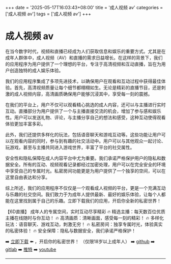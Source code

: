 +++
date = '2025-05-17T16:03:43+08:00'
title = '成人视频 av'
categories = ['成人视频 av']
tags = ['成人视频 av']
+++

# 成人视频 av

在当今数字时代，视频和直播已经成为人们获取信息和娱乐的重要方式。尤其是在成年人群体中，成人视频（AV）和直播的需求日益增长。在这样的背景下，我们的应用程序为用户提供了一个理想的平台，专注于高清视频和互动直播，旨在为用户创造独特的成人娱乐体验。

我们的应用程序集成了多项先进技术，以确保用户在观看和互动过程中获得最佳体验。首先，高清视频质量让每个细节都栩栩如生。无论是精彩的直播节目，还是刺激的成人视频内容，高清画质确保用户能够沉浸其中，享受每一刻的震撼。

在我们的平台上，用户不仅可以观看精心挑选的成人内容，还可以与主播进行实时互动。直播部分为用户提供了一个与主播直接交流的机会，增加了参与感和娱乐性。用户可以发送礼物、评论，与主播分享自己的想法和感受，这种互动使得观看体验更加丰富多彩。

此外，我们还提供多样化的玩法，包括语音聊天和游戏互动等。这些功能让用户可以在观看内容的同时，参与到有趣的社交活动中。用户可以与其他观众一起讨论、玩游戏，甚至与主播共同进入游戏世界，丰富了平台的社交属性。

安全性和隐私保障在成人内容平台中尤为重要。我们承诺严格保护用户的隐私和数据安全。所有的互动、视频观看记录都经过加密处理，用户可以在完全安全的环境中享受自己的专属时光。私密房间功能更是为用户提供了一个独享的空间，可以在这里自由表达和分享。

综上所述，我们的应用程序不仅仅是一个观看成人视频的平台，更是一个充满互动与乐趣的社交空间。我们致力于为成年人提供最新、最好的娱乐体验，让每个人都能在这里找到属于自己的乐趣。立即下载我们的应用，开启你全新的私密世界！

【6D直播】
成年人的专属空间，实时互动尽享精彩
🔥 精选主播：每天数百位优质主播在线随时与你互动！
🔥 高清画质：清晰画面，感受每一刻的精彩！
🔥 多样化玩法：语音聊天、游戏互动，刺激无穷！
🔥 私密房间：独享专属时光，体验真实的私密体验！
🔥 安全保障：隐私与数据安全，我们承诺严格保护！

➡️ [立即下载](https://down123.s3.ap-east-1.amazonaws.com/index.html?channelCode=blog) ⬅️ ，开启你的私密世界！ 
（仅限18岁以上成年人） 
➡️ [github](https://aldult-live.github.io/) 
➡️ [gitlab](https://seo-09598d.gitlab.io/) 
➡️ [推特](https://x.com/wegame33) 
➡️ [youtube](https://www.youtube.com/@6Dlive)

---
